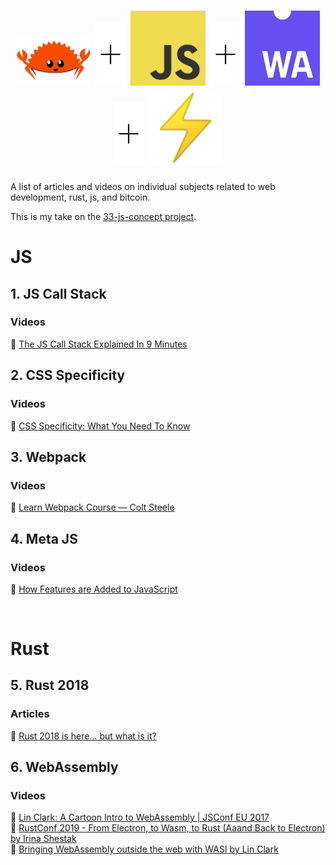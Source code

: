 <h1 align="center" >
    <img src="./ferris.png" alt="light bulb" width=120">
    <span style="width: 1rem;"></span>
    <img src="./plus-sign-background-high.png" alt="plus sign" width=50;>
    <span style="width: 1rem;"></span>
    <img src="./js.jpg" alt="light bulb" width=120">
    <span style="width: 1rem;"></span>
    <img src="./plus-sign-background-high.png" alt="plus sign" width=50;>
    <span style="width: 1rem;"></span>
    <img src="./webassembly.png" alt="light bulb" width=120">
    <!-- <span style="width: 1rem;"></span> -->
    <img src="./plus-sign-background-high.png" alt="plus sign" width=50;>
    <span style="width: 1rem;"></span>
    <img src="./thunderbolt.png" alt="light bulb" width=120">
</h1>

A list of articles and videos on individual subjects related to web development, rust, js, and bitcoin.

This is my take on the [33-js-concept project](https://github.com/leonardomso/33-js-concepts).

# JS

## 1. JS Call Stack

### Videos

📼 [The JS Call Stack Explained In 9 Minutes](https://www.youtube.com/watch?v=W8AeMrVtFLY)

## 2. CSS Specificity

### Videos

📼 [CSS Specificity: What You Need To Know](https://www.youtube.com/watch?v=5Jpu2YrqzN0)

## 3. Webpack

### Videos

📖 [Learn Webpack Course — Colt Steele](https://www.youtube.com/playlist?list=PLblA84xge2_zwxh3XJqy6UVxS60YdusY8)

## 4. Meta JS

### Videos

📼 [How Features are Added to JavaScript](https://www.youtube.com/watch?v=uBzjdTiCSNk)

<br/>

# Rust

## 5. Rust 2018

### Articles

📖 [Rust 2018 is here… but what is it?](https://hacks.mozilla.org/2018/12/rust-2018-is-here/)

## 6. WebAssembly

### Videos

📼 [Lin Clark: A Cartoon Intro to WebAssembly | JSConf EU 2017](https://www.youtube.com/watch?v=HktWin_LPf4)  
📼 [RustConf 2019 - From Electron, to Wasm, to Rust (Aaand Back to Electron) by Irina Shestak](https://www.youtube.com/watch?v=lLzFJenzBng)  
📼 [Bringing WebAssembly outside the web with WASI by Lin Clark](https://www.youtube.com/watch?v=fh9WXPu0hw8)
